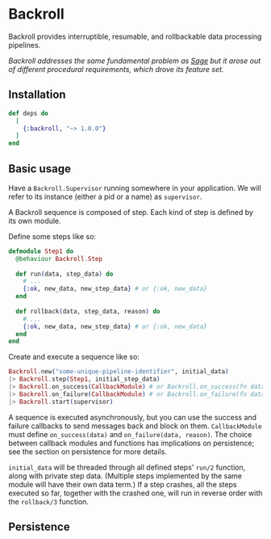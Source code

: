 # Backroll

Backroll provides interruptible, resumable, and rollbackable data processing pipelines.

_Backroll addresses the same fundamental problem as [Sage](https://hex.pm/packages/sage) but it arose out of different procedural requirements, which drove its feature set._

## Installation

```elixir
def deps do
  [
    {:backroll, "~> 1.0.0"}
  ]
end
```

## Basic usage

Have a `Backroll.Supervisor` running somewhere in your application. We will refer to its instance (either a pid or a name) as `supervisor`.

A Backroll sequence is composed of step. Each kind of step is defined by its own module.

Define some steps like so:

```elixir
defmodule Step1 do
  @behaviour Backroll.Step
  
  def run(data, step_data) do
    # ...
    {:ok, new_data, new_step_data} # or {:ok, new_data}
  end
  
  def rollback(data, step_data, reason) do
    # ...
    {:ok, new_data, new_step_data} # or {:ok, new_data}
  end
end
```

Create and execute a sequence like so:

```elixir
Backroll.new("some-unique-pipeline-identifier", initial_data)
|> Backroll.step(Step1, initial_step_data)
|> Backroll.on_success(CallbackModule) # or Backroll.on_success(fn data -> ... end)
|> Backroll.on_failure(CallbackModule) # or Backroll.on_failure(fn data, reason -> ... end)
|> Backroll.start(supervisor)
```

A sequence is executed asynchronously, but you can use the success and failure callbacks to send messages back and block on them. `CallbackModule` must define `on_success(data)` and `on_failure(data, reason)`. The choice between callback modules and functions has implications on persistence; see the section on persistence for more details.

`initial_data` will be threaded through all defined steps' `run/2` function, along with private step data. (Multiple steps implemented by the same module will have their own data term.) If a step crashes, all the steps executed so far, together with the crashed one, will run in reverse order with the `rollback/3` function.



## Persistence